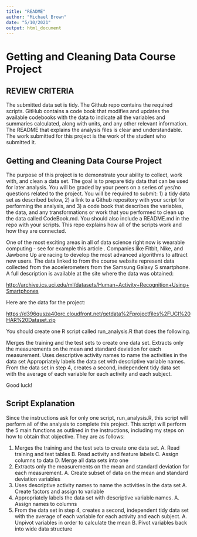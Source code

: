 ```yaml
---
title: "README"
author: "Michael Brown"
date: "5/10/2021"
output: html_document
---
```

# Getting and Cleaning Data Course Project

## REVIEW CRITERIA
The submitted data set is tidy. 
The Github repo contains the required scripts.
GitHub contains a code book that modifies and updates the available codebooks with the data to indicate all the variables and summaries calculated, along with units, and any other relevant information.
The README that explains the analysis files is clear and understandable.
The work submitted for this project is the work of the student who submitted it.

## Getting and Cleaning Data Course Project

The purpose of this project is to demonstrate your ability to collect, work with, and clean a data set. The goal is to prepare tidy data that can be used for later analysis. You will be graded by your peers on a series of yes/no questions related to the project. You will be required to submit: 1) a tidy data set as described below, 2) a link to a Github repository with your script for performing the analysis, and 3) a code book that describes the variables, the data, and any transformations or work that you performed to clean up the data called CodeBook.md. You should also include a README.md in the repo with your scripts. This repo explains how all of the scripts work and how they are connected.

One of the most exciting areas in all of data science right now is wearable computing - see for example this article . Companies like Fitbit, Nike, and Jawbone Up are racing to develop the most advanced algorithms to attract new users. The data linked to from the course website represent data collected from the accelerometers from the Samsung Galaxy S smartphone. A full description is available at the site where the data was obtained:

http://archive.ics.uci.edu/ml/datasets/Human+Activity+Recognition+Using+Smartphones 

Here are the data for the project:

 https://d396qusza40orc.cloudfront.net/getdata%2Fprojectfiles%2FUCI%20HAR%20Dataset.zip  

You should create one R script called run_analysis.R that does the following. 

Merges the training and the test sets to create one data set.
Extracts only the measurements on the mean and standard deviation for each measurement. 
Uses descriptive activity names to name the activities in the data set
Appropriately labels the data set with descriptive variable names. 
From the data set in step 4, creates a second, independent tidy data set with the average of each variable for each activity and each subject.

Good luck!

## Script Explanation

Since the instructions ask for only one script, run_analysis.R, this script will perform all of the analysis to complete this project. This script will perform the 5 main functions as outlined in the instructions, including my steps on how to obtain that objective. They are as follows:

  1. Merges the training and the test sets to create one data set.
    A. Read training and test tables
    B. Read activity and feature labels
    C. Assign columns to data
    D. Merge all data sets into one
  2. Extracts only the measurements on the mean and standard deviation for each measurement. 
    A. Create subset of data on the mean and standard deviation variables
  3. Uses descriptive activity names to name the activities in the data set
    A. Create factors and assign to variable
  4. Appropriately labels the data set with descriptive variable names. 
    A. Assign names to columns
  5. From the data set in step 4, creates a second, independent tidy data set with the average of each variable for each activity and each subject.
    A. Unpivot variables in order to calculate the mean
    B. Pivot variables back into wide data structure
